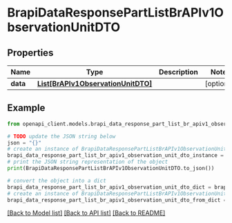# BrapiDataResponsePartListBrAPIv1ObservationUnitDTO


## Properties

Name | Type | Description | Notes
------------ | ------------- | ------------- | -------------
**data** | [**List[BrAPIv1ObservationUnitDTO]**](BrAPIv1ObservationUnitDTO.md) |  | [optional] 

## Example

```python
from openapi_client.models.brapi_data_response_part_list_br_apiv1_observation_unit_dto import BrapiDataResponsePartListBrAPIv1ObservationUnitDTO

# TODO update the JSON string below
json = "{}"
# create an instance of BrapiDataResponsePartListBrAPIv1ObservationUnitDTO from a JSON string
brapi_data_response_part_list_br_apiv1_observation_unit_dto_instance = BrapiDataResponsePartListBrAPIv1ObservationUnitDTO.from_json(json)
# print the JSON string representation of the object
print(BrapiDataResponsePartListBrAPIv1ObservationUnitDTO.to_json())

# convert the object into a dict
brapi_data_response_part_list_br_apiv1_observation_unit_dto_dict = brapi_data_response_part_list_br_apiv1_observation_unit_dto_instance.to_dict()
# create an instance of BrapiDataResponsePartListBrAPIv1ObservationUnitDTO from a dict
brapi_data_response_part_list_br_apiv1_observation_unit_dto_from_dict = BrapiDataResponsePartListBrAPIv1ObservationUnitDTO.from_dict(brapi_data_response_part_list_br_apiv1_observation_unit_dto_dict)
```
[[Back to Model list]](../README.md#documentation-for-models) [[Back to API list]](../README.md#documentation-for-api-endpoints) [[Back to README]](../README.md)


